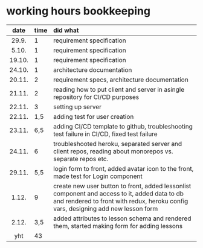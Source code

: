 # working hours bookkeeping

| date | time | did what |
| :----:|:-----| :-----|
| 29.9. | 1    | requirement specification |
| 5.10. | 1    | requirement specification |
| 19.10. | 1    | requirement specification |
| 24.10. | 1    | architecture documentation |
| 20.11. | 2    | requirement specs, architecture documentation |
| 21.11. | 2    | reading how to put client and server in asingle repository for CI/CD purposes |
| 22.11. | 3    | setting up server |
| 22.11. | 1,5    | adding test for user creation |
| 23.11. | 6,5    | adding CI/CD template to github, troubleshooting test failure in CI/CD, fixed test failure |
| 24.11. | 6    | troubleshooted heroku, separated server and client repos, reading about monorepos vs. separate repos etc. |
| 29.11. | 5,5    | login form to front, added avatar icon to the front, made test for Login component |
| 1.12. | 9    | create new user button to front, added lessonlist component and access to it, added data to db and rendered to front with redux, heroku config vars, designing add new lesson form |
| 2.12. | 3,5    | added attributes to lesson schema and rendered them, started making form for adding lessons |
| yht   | 43  | | 